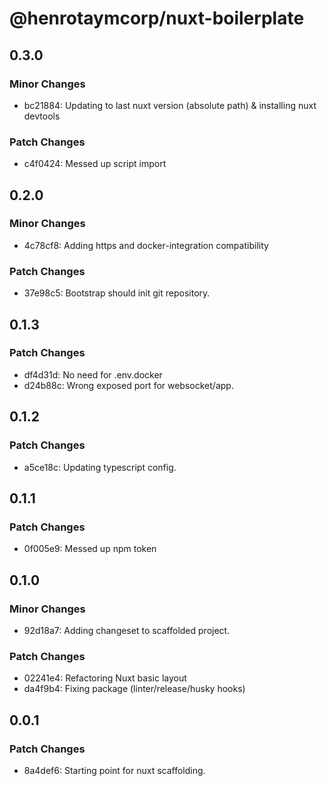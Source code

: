 # @henrotaymcorp/nuxt-boilerplate

## 0.3.0

### Minor Changes

- bc21884: Updating to last nuxt version (absolute path) & installing nuxt devtools

### Patch Changes

- c4f0424: Messed up script import

## 0.2.0

### Minor Changes

- 4c78cf8: Adding https and docker-integration compatibility

### Patch Changes

- 37e98c5: Bootstrap should init git repository.

## 0.1.3

### Patch Changes

- df4d31d: No need for .env.docker
- d24b88c: Wrong exposed port for websocket/app.

## 0.1.2

### Patch Changes

- a5ce18c: Updating typescript config.

## 0.1.1

### Patch Changes

- 0f005e9: Messed up npm token

## 0.1.0

### Minor Changes

- 92d18a7: Adding changeset to scaffolded project.

### Patch Changes

- 02241e4: Refactoring Nuxt basic layout
- da4f9b4: Fixing package (linter/release/husky hooks)

## 0.0.1

### Patch Changes

- 8a4def6: Starting point for nuxt scaffolding.
